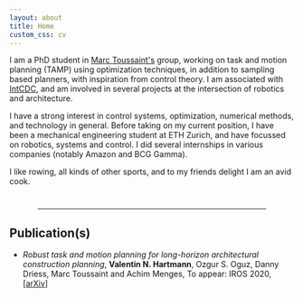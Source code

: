```yaml
---
layout: about
title: Home
custom_css: cv
---
```


I am a PhD student in [Marc Toussaint's](https://marc-toussaint.net) group, working on task and motion planning (TAMP) using optimization techniques, in addition to sampling based planners, with inspiration from control theory. I am associated with [IntCDC](https://www.intcdc.uni-stuttgart.de/), and am involved in several projects at the intersection of robotics and architecture.

I have a strong interest in control systems, optimization, numerical methods, and technology in general. Before taking on my current position, I have been a mechanical engineering student at ETH Zurich, and have focussed on robotics, systems and control. I did several internships in various companies (notably Amazon and BCG Gamma).

I like rowing, all kinds of other sports, and to my friends delight I am an avid cook.

<hr style="width:80%;margin-left: auto; margin-right: auto; margin-top: 40px;margin-bottom: 20px;">

## Publication(s)

- *Robust task and motion planning for long-horizon architectural construction planning*, **Valentin N. Hartmann**, Ozgur S. Oguz, Danny Driess, Marc Toussaint and Achim Menges, To appear: IROS 2020, [[arXiv](https://arxiv.org/abs/2003.07754)]
